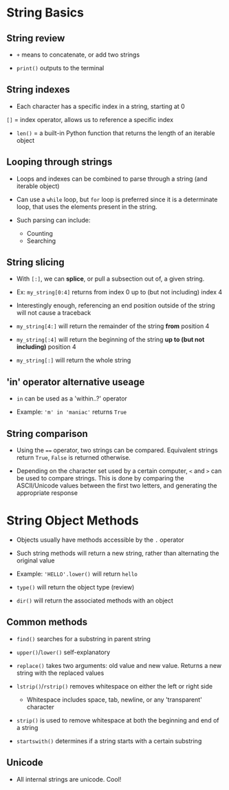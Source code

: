 # String Basics

## String review

- `+` means to concatenate, or add two strings

- `print()` outputs to the terminal

## String indexes

- Each character has a specific index in a string, starting at 0

`[]` = index operator, allows us to reference a specific index

- `len()` = a built-in Python function that returns the length of an iterable object

## Looping through strings

- Loops and indexes can be combined to parse through a string (and iterable object)

- Can use a `while` loop, but `for` loop is preferred since it is a determinate loop, that uses the elements present in the string.

- Such parsing can include:
  - Counting
  - Searching

## String slicing

- With `[:]`, we can **splice**, or pull a subsection out of, a given string.
- Ex: `my_string[0:4]` returns from index 0 up to (but not including) index 4

- Interestingly enough, referencing an end position outside of the string will not cause a traceback

- `my_string[4:]` will return the remainder of the string **from** position 4

- `my_string[:4]` will return the beginning of the string **up to (but not including)** position 4

- `my_string[:]` will return the whole string

## 'in' operator alternative useage

- `in` can be used as a 'within..?' operator

- Example: `'m' in 'maniac'` returns `True`

## String comparison

- Using the `==` operator, two strings can be compared. Equivalent strings return `True`, `False` is returned otherwise.

- Depending on the character set used by a certain computer, `<` and `>` can be used to compare strings. This is done by comparing the ASCII/Unicode values between the first two letters, and generating the appropriate response

# String Object Methods

- Objects usually have methods accessible by the `.` operator

- Such string methods will return a new string, rather than alternating the original value

- Example: `'HELLO'.lower()` will return `hello`

- `type()` will return the object type (review)

- `dir()` will return the associated methods with an object

## Common methods

- `find()` searches for a substring in parent string

- `upper()`/`lower()` self-explanatory

- `replace()` takes two arguments: old value and new value. Returns a new string with the replaced values

- `lstrip()`/`rstrip()` removes whitespace on either the left or right side

  - Whitespace includes space, tab, newline, or any 'transparent' character

- `strip()` is used to remove whitespace at both the beginning and end of a string

- `startswith()` determines if a string starts with a certain substring

## Unicode

- All internal strings are unicode. Cool!
